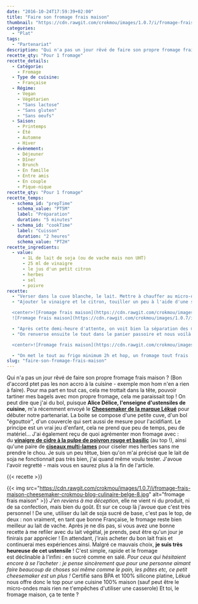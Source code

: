 ```yaml
---
date: "2016-10-24T17:59:39+02:00"
title: "Faire son fromage frais maison"
thumbnail: "https://cdn.rawgit.com/crokmou/images/1.0.7/i/fromage-frais-maison-cheesemaker-crokmou-blog-culinaire-belge.jpg"
categories:
  - "Plat"
tags:
  - "Partenariat"
description: "Qui n'a pas un jour rêvé de faire son propre fromage frais maison ? Alice Délice... m'a récemment envoyé le Cheesemaker de la marque Lékué..."
recette_qty: "Pour 1 fromage"
recette_details:
  - Catégorie:
    - Fromage
  - Type de cuisine:
    - Française
  - Régime:
    - Vegan
    - Végétarien
    - "Sans lactose"
    - "Sans gluten"
    - "Sans oeufs"
  - Saison:
    - Printemps
    - Été
    - Automne
    - Hiver
  - évènement:
    - Déjeuner
    - Dîner
    - Brunch
    - En famille
    - Entre amis
    - En couple
    - Pique-nique
recette_qty: "Pour 1 fromage"
recette_temps:
  - schema_id: "prepTime"
    schema_value: "PT5M"
    label: "Préparation"
    duration: "5 minutes"
  - schema_id: "cookTime"
    label: "Cuisson"
    duration: "2 heures"
    schema_value: "PT2H"
recette_ingredients:
  - value:
      - 1L de lait de soja (ou de vache mais non UHT)
      - 25 ml de vinaigre
      - le jus d'un petit citron
      - herbes
      - sel
      - poivre
recette:
  - "Verser dans la cuve blanche, le lait. Mettre à chauffer au micro-ondes (800W en théorie, mais comme le mien est déjà trop vieux pour analyser tout ça, j'ai fait à l'oeil, du moins au thermomètre) 13 minutes. Le lait doit être aux environs de 90°C."
  - "Ajouter le vinaigre et le citron, touiller un peu à l'aide d'une spatule passoire. Le lait de soja étant un peu plus délicat à cailler (je trouve) que le lait, j'ai donc repassé 3/4 minutes au micro-ondes, re-mélangé puis laissé poser 30 minutes avec le couvercle

  <center>![Fromage frais maison](https://cdn.rawgit.com/crokmou/images/1.0.7/i/fromage-frais-maison-cheesemaker-crokmou-blog-culinaire-belge-1.jpg)
  ![Fromage frais maison](https://cdn.rawgit.com/crokmou/images/1.0.7/i/fromage-frais-maison-cheesemaker-crokmou-blog-culinaire-belge-2.jpg)</center>"

  - "Après cette demi-heure d'attente, on voit bien la séparation des matières entre le 'petit lait' de soja et le reste."
  - "On renverse ensuite le tout dans le panier passoire et nous voilà avec une texture plutôt onctueuse qu'on agrémente à notre sauce : ici j'ai mi un peu de sel, de poivre et de basilic fraîchement coupé.

  <center>![Fromage frais maison](https://cdn.rawgit.com/crokmou/images/1.0.7/i/fromage-frais-maison-cheesemaker-crokmou-blog-culinaire-belge-3.jpg) ![Fromage frais maison](https://cdn.rawgit.com/crokmou/images/1.0.7/i/fromage-frais-maison-cheesemaker-crokmou-blog-culinaire-belge-4.jpg) ![Fromage frais maison](https://cdn.rawgit.com/crokmou/images/1.0.7/i/fromage-frais-maison-cheesemaker-crokmou-blog-culinaire-belge-5.jpg) ![Fromage frais maison](https://cdn.rawgit.com/crokmou/images/1.0.7/i/fromage-frais-maison-cheesemaker-crokmou-blog-culinaire-belge-6.jpg) ![Fromage frais maison](https://cdn.rawgit.com/crokmou/images/1.0.7/i/fromage-frais-maison-cheesemaker-crokmou-blog-culinaire-belge-7.jpg)</center>"

  - "On met le tout au frigo minimum 2h et hop, un fromage tout frais ! Il est très crémeux, mais il se tient assez bien. Le démoulage est simple : on retourne sur une assiette et le tour est joué !"
slug: "faire-son-fromage-frais-maison"
---
```


Qui n'a pas un jour rêvé de faire son propre fromage frais maison ? (Bon d'accord ptet pas les non accro à la cuisine - exemple mon hom n'en a rien à faire). Pour ma part en tout cas, cela me trottait dans la tête, pouvoir tartiner mes bagels avec mon propre fromage, cela me paraissait top ! On peut dire que j'ai du bol, puisque **Alice Délice, l'enseigne d'ustensiles de cuisine**, m'a récemment envoyé le **[Cheesemaker de la marque Lékué](https://www.alicedelice.com/cuisson/kit-fromage-frais-livret-de-recette-1016444.html)** pour débuter notre partenariat. La boite se compose d'une petite cuve, d'un bol "égouttoir", d'un couvercle qui sert aussi de mesure pour l'acidifiant. Le principe est un vrai jeu d'enfant, cela ne prend que peu de temps, peu de matériel... J'ai également reçu de quoi agrémenter mon fromage avec : du **[vinaigre de cidre à la pulpe de poivron rouge et basilic](https://www.alicedelice.com/huile/vinaigre-de-cidre-a-la-pulpe-de-poivron-rouge-et-basilic-1016694.html)** (au top !), ainsi qu'une paire de **[ciseaux multi-lames](https://www.alicedelice.com/ciseaux-de-cuisine/ciseaux-a-herbes-1014616.html)** pour ciseler mes herbes sans me prendre le chou. Je suis un peu têtue, bien qu'on m'ai précisé que le lait de soja ne fonctionnait pas très bien, j'ai quand même voulu tester. J'avoue l'avoir regretté - mais vous en saurez plus à la fin de l'article.

{{< recette >}}

{{< img src="https://cdn.rawgit.com/crokmou/images/1.0.7/i/fromage-frais-maison-cheesemaker-crokmou-blog-culinaire-belge-8.jpg" alt="fromage frais maison" >}} _J'en reviens à ma déception_, elle ne vient ni du produit, ni de sa confection, mais bien du goût. Et sur ce coup là j'avoue que c'est très personnel ! De une, utiliser du lait de soja sucré de base, c'est pas le top, de deux : non vraiment, en tant que bonne Française, le fromage reste bien meilleur au lait de vache. Après je ne dis pas, si vous avez une bonne recette à me refiler avec du lait végétal, je prends, peut être qu'un jour je finirais par apprécier ! En attendant, j'irais acheter du bon lait frais et continuerai mes expériences ainsi. Malgré ce mauvais choix, **je suis très heureuse de cet ustensile** ! C'est simple, rapide et le fromage est déclinable à l'infini : en sucré comme en salé. _Pour ceux qui hésitaient encore à se l'acheter : je pense sincèrement que pour une personne aimant faire beaucoup de choses soi même comme le pain, les pâtes etc, ce petit cheesemaker est un plus !_ Certifié sans BPA et 100% silicone platine, Lékué nous offre donc le top pour une cuisine 100% maison (sauf peut être le micro-ondes mais rien ne t'empêches d'utiliser une casserole) Et toi, le fromage maison, ça te tente ?

